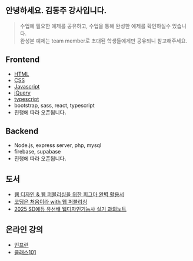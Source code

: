 ## 안녕하세요. 김동주 강사입니다.

> 수업에 필요한 예제를 공유하고, 수업을 통해 완성한 예제를 확인하실수 있습니다.  
> 완성본 예제는 team member로 초대된 학생들에게만 공유되니 참고해주세요. 

## Frontend
- [HTML](https://github.com/ezwebpub/web-basic_HTML)
- [CSS](https://github.com/ezwebpub/web-basic_CSS)
- [Javascript](https://github.com/ezwebpub/web-basic_Javascript)
- [jQuery](https://github.com/ezwebpub/web-basic_jQuery)
- [typescript](https://github.com/ezwebpub/web-basic_typeScript)
- bootstrap, sass, react, typescript
- 진행에 따라 오픈됩니다.

## Backend
- Node.js, express server, php, mysql
- firebase, supabase
- 진행에 따라 오픈됩니다.
  
## 도서
- [웹 디자인 & 웹 퍼블리싱을 위한 피그마 완벽 활용서](https://product.kyobobook.co.kr/detail/S000001842187)
- [코딩은 처음이라 with 웹 퍼블리싱](http://www.kyobobook.co.kr/product/detailViewKor.laf?ejkGb=KOR&mallGb=KOR&barcode=9788931467321&orderClick=LEa&Kc)
- [2025 SD에듀 유선배 웹디자인기능사 실기 과외노트](https://www.yes24.com/Product/Goods/136757366)

## 온라인 강의
- [인프런](https://www.inflearn.com/users/444512/@ezweb)
- [클래스101](https://class101.net/ko/creators/@ezweb)

